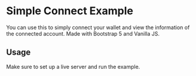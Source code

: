 # Simple Connect Example
You can use this to simply connect your wallet and view the information of the connected account. Made with Bootstrap 5 and Vanilla JS.

## Usage
Make sure to set up a live server and run the example.